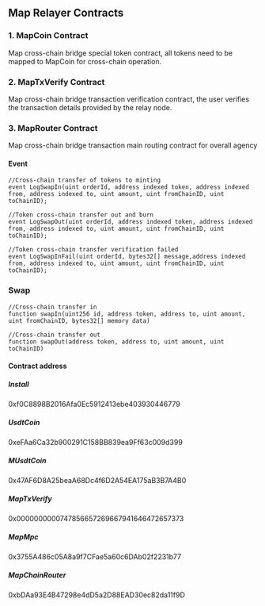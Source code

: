 ## Map Relayer Contracts

### 1.  MapCoin Contract

Map cross-chain bridge special token contract, all tokens need to be mapped to MapCoin for cross-chain operation.

### 2. MapTxVerify Contract

Map cross-chain bridge transaction verification contract, the user verifies the transaction details provided by the relay node.

### 3. MapRouter Contract

Map cross-chain bridge transaction main routing contract for overall agency

#### Event

```solidity
//Cross-chain transfer of tokens to minting
event LogSwapIn(uint orderId, address indexed token, address indexed from, address indexed to, uint amount, uint fromChainID, uint toChainID);

//Token cross-chain transfer out and burn
event LogSwapOut(uint orderId, address indexed token, address indexed from, address indexed to, uint amount, uint fromChainID, uint toChainID);

//Token cross-chain transfer verification failed
event LogSwapInFail(uint orderId, bytes32[] message,address indexed from, address indexed to, uint amount, uint fromChainID, uint toChainID);
```





### Swap

```solidity
//Cross-chain transfer in
function swapIn(uint256 id, address token, address to, uint amount, uint fromChainID, bytes32[] memory data) 

//Cross-chain transfer out
function swapOut(address token, address to, uint amount, uint toChainID)
```



#### Contract address

##### Install  

0xf0C8898B2016Afa0Ec5912413ebe403930446779

##### UsdtCoin

0xeFAa6Ca32b900291C158BB839ea9Ff63c009d399

##### MUsdtCoin

 0x47AF6D8A25beaA68Dc4f6D2A54EA175aB3B7A4B0

##### MapTxVerify

 0x0000000000747856657269667941646472657373

##### MapMpc

 0x3755A486c05A8a9f7CFae5a60c6DAb02f2231b77

##### MapChainRouter

 0xbDAa93E4B47298e4dD5a2D88EAD30ec82da11f9D

